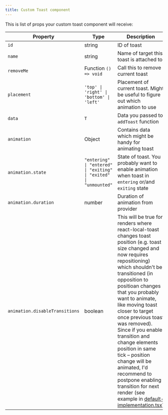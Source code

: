 ```yaml
---
title: Custom Toast component
---
```


This is list of props your custom toast component will receive:

| Property | Type | Description |
|----------|------|-------------|
| `id` | string | ID of toast |
| `name` | string | Name of target this toast is attached to |
| `removeMe` | Function `() => void` | Call this to remove current toast |
| `placement` | <code>'top' &#124; 'right' &#124; 'bottom' &#124; 'left'</code> | Placement of current toast. Might be useful to figure out which animation to use |
| `data` | `T` | Data you passed to `addToast` function |
| `animation` | Object | Contains data which might be handy for animating toast |
| `animation.state` | <code>"entering" &#124; "entered" &#124; "exiting" &#124; "exited" &#124; "unmounted"</code> | State of toast. You probably want to enable animation when toast in `entering` or/and `exiting` state |
| `animation.duration` | number | Duration of animation from provider |
| `animation.disableTransitions` | boolean | This will be true for renders where react-local-toast changes toast position (e.g. toast size changed and now requires repositioning) which shouldn't be transitioned (in opposition to positioan changes that you probably want to animate, like moving toast closer to target once previous toast was removed). Since if you enable transition and change elements position in same tick – position change will be animated, I'd recommend to postpone enabling transition for next render (see example in [default-implementation.tsx](src/default-implementation.tsx#L148-155)) |